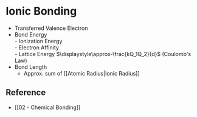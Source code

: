 # Ionic Bonding

- Transferred Valence Electron
- Bond Energy  
		- Ionization Energy  
		- Electron Affinity  
		- Lattice Energy $\displaystyle\approx-\frac{kQ_1Q_2}{d}$ (Coulomb's Law)
- Bond Length
	- Approx. sum of [[Atomic Radius|Ionic Radius]]

## Reference

- [[02 - Chemical Bonding]]
